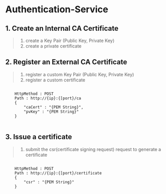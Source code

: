 # Authentication-Service

## 1. Create an Internal CA Certificate
> 1) create a Key Pair (Public Key, Private Key)
> 2) create a private certificate

## 2. Register an External CA Certificate
> 1) register a custom Key Pair (Public Key, Private Key)
> 2) register a custom certificate
<pre>
<code>
    HttpMethod : POST
    Path : http://{ip}:{[port}/ca
    {
        "caCert" : "{PEM String}",
        "pvKey" : "{PEM String}"
    }
</code>
</pre>


## 3. Issue a certificate
> 1) submit the csr(certificate signing request) request to generate a certificate
<pre>
<code>
    HttpMethod : POST
    Path : http://{ip}:{[port}/certificate
    {
        "csr" : "{PEM String}"
    }
</code>
</pre>

